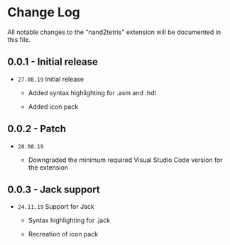 # Change Log

All notable changes to the "nand2tetris" extension will be documented in this file.

## 0.0.1 - Initial release

- `27.08.19` Initial release

    - Added syntax highlighting for .asm and .hdl

    - Added icon pack

## 0.0.2 - Patch

- `28.08.19` 

    - Downgraded the minimum required Visual Studio Code version for the extension

## 0.0.3 - Jack support

- `24.11.19` Support for Jack

    - Syntax highlighting for .jack

    - Recreation of icon pack
